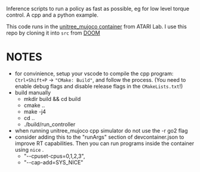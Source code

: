 Inference scripts to run a policy as fast as possible, eg for low level torque control. A cpp and a python example.

This code runs in the [unitree_mujoco container]([https://github.com/Atarilab/DOOM](https://github.com/Atarilab/unitree_mujoco_container/tree/7a1f16362ff653b45feb41273c97b212d5604c5b)) from ATARI Lab. I use this repo by cloning it into `src` from [DOOM](https://github.com/Atarilab/DOOM)

# NOTES	
- for convinience, setup your vscode to compile the cpp program: `Ctrl+Shift+P` → `"CMake: Build"`, and follow the process. (You need to enable debug flags and disable release flags in the `CMakeLists.txt`!)
- build manually
  - mkdir build && cd build
  - cmake ..
  - make -j4
  - cd ..
  - ./build/run_controller
- when running unitree_mujoco cpp simulator do not use the -r go2 flag
- consider adding this to the "runArgs" section of devcontainer.json to improve RT capabilities. Then you can run programs inside the container using `nice` .
  - "--cpuset-cpus=0,1,2,3",
  - "--cap-add=SYS_NICE"







